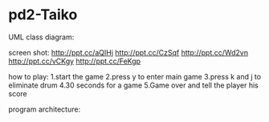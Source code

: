 # pd2-Taiko

UML class diagram:

screen shot:
http://ppt.cc/aQIHj
http://ppt.cc/CzSqf
http://ppt.cc/Wd2vn
http://ppt.cc/vCKgy
http://ppt.cc/FeKgp

how to play:
1.start the game
2.press y to enter main game
3.press k and j to eliminate drum
4.30 seconds for a game
5.Game over and tell the player his score

program architecture:

